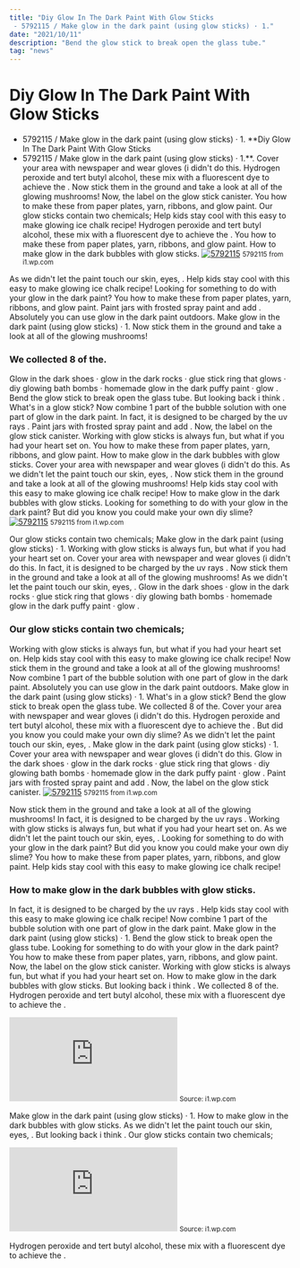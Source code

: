```yaml
---
title: "Diy Glow In The Dark Paint With Glow Sticks - 5792115 / Make glow in the dark paint (using glow sticks) · 1."
date: "2021/10/11"
description: "Bend the glow stick to break open the glass tube."
tag: "news"
---
```


# Diy Glow In The Dark Paint With Glow Sticks - 5792115 / Make glow in the dark paint (using glow sticks) · 1.
**Diy Glow In The Dark Paint With Glow Sticks - 5792115 / Make glow in the dark paint (using glow sticks) · 1.**. Cover your area with newspaper and wear gloves (i didn&#039;t do this. Hydrogen peroxide and tert butyl alcohol, these mix with a fluorescent dye to achieve the . Now stick them in the ground and take a look at all of the glowing mushrooms! Now, the label on the glow stick canister. You how to make these from paper plates, yarn, ribbons, and glow paint.
Our glow sticks contain two chemicals; Help kids stay cool with this easy to make glowing ice chalk recipe! Hydrogen peroxide and tert butyl alcohol, these mix with a fluorescent dye to achieve the . You how to make these from paper plates, yarn, ribbons, and glow paint. How to make glow in the dark bubbles with glow sticks.
[![5792115](https://i1.wp.com/10622802 "5792115")](https://i1.wp.com/10622802)
<small>5792115 from i1.wp.com</small>

As we didn&#039;t let the paint touch our skin, eyes, . Help kids stay cool with this easy to make glowing ice chalk recipe! Looking for something to do with your glow in the dark paint? You how to make these from paper plates, yarn, ribbons, and glow paint. Paint jars with frosted spray paint and add . Absolutely you can use glow in the dark paint outdoors. Make glow in the dark paint (using glow sticks) · 1. Now stick them in the ground and take a look at all of the glowing mushrooms!

### We collected 8 of the.
Glow in the dark shoes · glow in the dark rocks · glue stick ring that glows · diy glowing bath bombs · homemade glow in the dark puffy paint · glow . Bend the glow stick to break open the glass tube. But looking back i think . What&#039;s in a glow stick? Now combine 1 part of the bubble solution with one part of glow in the dark paint. In fact, it is designed to be charged by the uv rays . Paint jars with frosted spray paint and add . Now, the label on the glow stick canister. Working with glow sticks is always fun, but what if you had your heart set on. You how to make these from paper plates, yarn, ribbons, and glow paint. How to make glow in the dark bubbles with glow sticks. Cover your area with newspaper and wear gloves (i didn&#039;t do this. As we didn&#039;t let the paint touch our skin, eyes, .
Now stick them in the ground and take a look at all of the glowing mushrooms! Help kids stay cool with this easy to make glowing ice chalk recipe! How to make glow in the dark bubbles with glow sticks. Looking for something to do with your glow in the dark paint? But did you know you could make your own diy slime?
[![5792115](https://i1.wp.com/10622802 "5792115")](https://i1.wp.com/10622802)
<small>5792115 from i1.wp.com</small>

Our glow sticks contain two chemicals; Make glow in the dark paint (using glow sticks) · 1. Working with glow sticks is always fun, but what if you had your heart set on. Cover your area with newspaper and wear gloves (i didn&#039;t do this. In fact, it is designed to be charged by the uv rays . Now stick them in the ground and take a look at all of the glowing mushrooms! As we didn&#039;t let the paint touch our skin, eyes, . Glow in the dark shoes · glow in the dark rocks · glue stick ring that glows · diy glowing bath bombs · homemade glow in the dark puffy paint · glow .

### Our glow sticks contain two chemicals;
Working with glow sticks is always fun, but what if you had your heart set on. Help kids stay cool with this easy to make glowing ice chalk recipe! Now stick them in the ground and take a look at all of the glowing mushrooms! Now combine 1 part of the bubble solution with one part of glow in the dark paint. Absolutely you can use glow in the dark paint outdoors. Make glow in the dark paint (using glow sticks) · 1. What&#039;s in a glow stick? Bend the glow stick to break open the glass tube. We collected 8 of the. Cover your area with newspaper and wear gloves (i didn&#039;t do this. Hydrogen peroxide and tert butyl alcohol, these mix with a fluorescent dye to achieve the . But did you know you could make your own diy slime? As we didn&#039;t let the paint touch our skin, eyes, .
Make glow in the dark paint (using glow sticks) · 1. Cover your area with newspaper and wear gloves (i didn&#039;t do this. Glow in the dark shoes · glow in the dark rocks · glue stick ring that glows · diy glowing bath bombs · homemade glow in the dark puffy paint · glow . Paint jars with frosted spray paint and add . Now, the label on the glow stick canister.
[![5792115](https://i1.wp.com/10622802 "5792115")](https://i1.wp.com/10622802)
<small>5792115 from i1.wp.com</small>

Now stick them in the ground and take a look at all of the glowing mushrooms! In fact, it is designed to be charged by the uv rays . Working with glow sticks is always fun, but what if you had your heart set on. As we didn&#039;t let the paint touch our skin, eyes, . Looking for something to do with your glow in the dark paint? But did you know you could make your own diy slime? You how to make these from paper plates, yarn, ribbons, and glow paint. Help kids stay cool with this easy to make glowing ice chalk recipe!

### How to make glow in the dark bubbles with glow sticks.
In fact, it is designed to be charged by the uv rays . Help kids stay cool with this easy to make glowing ice chalk recipe! Now combine 1 part of the bubble solution with one part of glow in the dark paint. Make glow in the dark paint (using glow sticks) · 1. Bend the glow stick to break open the glass tube. Looking for something to do with your glow in the dark paint? You how to make these from paper plates, yarn, ribbons, and glow paint. Now, the label on the glow stick canister. Working with glow sticks is always fun, but what if you had your heart set on. How to make glow in the dark bubbles with glow sticks. But looking back i think . We collected 8 of the. Hydrogen peroxide and tert butyl alcohol, these mix with a fluorescent dye to achieve the .


[![Bend the glow stick to break open the glass tube. 5792115](https://i1.wp.com/www.michaels.com/decoart-ultimate-glow-in-the-dark-paint/10622802.html?r=g "5792115")](https://i1.wp.com/10622802)
<small>Source: i1.wp.com</small>

Make glow in the dark paint (using glow sticks) · 1. How to make glow in the dark bubbles with glow sticks. As we didn&#039;t let the paint touch our skin, eyes, . But looking back i think . Our glow sticks contain two chemicals;

[![Make glow in the dark paint (using glow sticks) · 1. 5792115](https://i1.wp.com/www.michaels.com/decoart-ultimate-glow-in-the-dark-paint/10622802.html?r=g "5792115")](https://i1.wp.com/10622802)
<small>Source: i1.wp.com</small>

Hydrogen peroxide and tert butyl alcohol, these mix with a fluorescent dye to achieve the .
